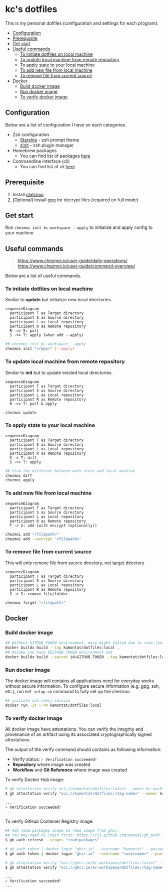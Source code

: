 # kc's dotfiles

This is my personal dotfiles (configuration and settings for each program).

- [Configuration](#configuration)
- [Prerequisite](#prerequisite)
- [Get start](#get-start)
- [Useful commands](#useful-commands)
  - [To initiate dotfiles on local machine](#to-initiate-dotfiles-on-local-machine)
  - [To update local machine from remote repository](#to-update-local-machine-from-remote-repository)
  - [To apply state to your local machine](#to-apply-state-to-your-local-machine)
  - [To add new file from local machine](#to-add-new-file-from-local-machine)
  - [To remove file from current source](#to-remove-file-from-current-source)
- [Docker](#docker)
  - [Build docker image](#build-docker-image)
  - [Run docker image](#run-docker-image)
  - [To verify docker image](#to-verify-docker-image)

## Configuration

Below are a list of configuration I have on each categories.

- Zsh configuration
  - [Starship][starship-url] - zsh prompt theme
  - [zinit][zinit-url] - zsh plugin manager
- Homebrew packages
  - You can find list of packages [here][brew-packages-path]
- Commandline interface (cli)
  - You can find list of cli [here][cli-tools-path]

[starship-url]: https://starship.rs
[zinit-url]: https://github.com/zdharma-continuum/zinit

[brew-packages-path]: ./home/.chezmoidata/package.yaml
[cli-tools-path]: ./home/dot_tool-versions

## Prerequisite

1. Install [chezmoi][chezmoi-url]
2. [Optional] Install [gpg][gpg-url] for decrypt files (required on full mode)

[chezmoi-url]: https://www.chezmoi.io/install
[gpg-url]: https://www.gnupg.org

## Get start

Run `chezmoi init kc-workspace --apply` to initialize and apply config to your machine.

## Useful commands

> https://www.chezmoi.io/user-guide/daily-operations/
> https://www.chezmoi.io/user-guide/command-overview/

Below are a list of useful commands.

### To initiate dotfiles on local machine

Similar to **update** but initiatize new local directories.

```mermaid
sequenceDiagram
  participant T as Target directory
  participant S as Source directory
  participant L as Local repository
  participant R as Remote repository
  R ->> S: pull
  S ->> T: apply (when add --apply)
```

```bash
## chezmoi init kc-workspace --apply
chezmoi init "<repo>" [--apply]
```

### To update local machine from remote repository

Similar to **init** but to update existed local directories.

```mermaid
sequenceDiagram
  participant T as Target directory
  participant S as Source directory
  participant L as Local repository
  participant R as Remote repository
  R ->> T: pull & apply
```

```bash
chezmoi update
```

### To apply state to your local machine

```mermaid
sequenceDiagram
  participant T as Target directory
  participant S as Source directory
  participant L as Local repository
  participant R as Remote repository
  S -> T: diff
  S ->> T: apply
```

```bash
## View the different between work state and local machine
chezmoi diff
chezmoi apply
```

### To add new file from local machine

```mermaid
sequenceDiagram
  participant T as Target directory
  participant S as Source directory
  participant L as Local repository
  participant R as Remote repository
  T -> S: add [with encrypt (optionally)]
```

```bash
chezmoi add "<filepath>"
chezmoi add --encrypt "<filepath>"
```

### To remove file from current source

This will only remove file from source directory, not target directory

```mermaid
sequenceDiagram
  participant T as Target directory
  participant S as Source directory
  participant L as Local repository
  participant R as Remote repository
  S -> S: remove file/folder
```

```bash
chezmoi forget "<filepath>"
```

## Docker

### Build docker image

```bash
## Without GITHUB_TOKEN environment, mise might failed due to rate-limit exceed
docker buildx build --tag kamontat/dotfiles:local .
## Assume you have $GITHUB_TOKEN environment set
docker buildx build --secret id=GITHUB_TOKEN --tag kamontat/dotfiles:local .
```

### Run docker image

The docker image will contains all applications need for everyday works without secure information.
To configure secure information (e.g. gpg, ssh, etc.), run `kdf-setup.sh` command to fully set up the chezmoi.

```bash
## initiate zsh shell session
docker run -it --rm kamontat/dotfiles:local
```

### To verify docker image

All docker image have attestations. You can verify the integrity and provenance
of an artifact using its associated cryptographically signed attestations.

The output of the verify command should contains as following information:

- Verify status: `✓ Verification succeeded!`
- **Repository** where image was created
- **Workflow** and **Git Reference** where image was created

To verify Docker Hub image:

```bash
# gh attestation verify oci://kamontat/dotfiles:latest --owner kc-workspace
$ gh attestation verify "oci://kamontat/dotfiles:<tag-name>" --owner kc-workspace

...
✓ Verification succeeded!
...
```

To verify GitHub Container Registry image:

```bash
## Add read:packages scope to read image from ghcr.
## You may need to login first: https://cli.github.com/manual/gh_auth_login
$ gh auth refresh --scopes "read:packages"

# gh auth token | docker login "ghcr.io" --username "kamontat" --password-stdin
$ gh auth token | docker login "ghcr.io" --username "<username>" --password-stdin

# gh attestation verify "oci://ghcr.io/kc-workspace/dotfiles:latest" --owner kc-workspace
$ gh attestation verify "oci://ghcr.io/kc-workspace/dotfiles:<tag-name>" --owner kc-workspace

...
✓ Verification succeeded!
...
```
